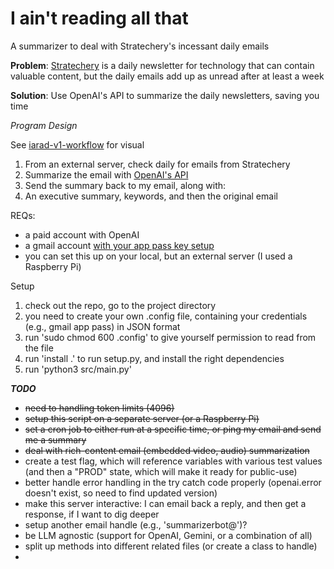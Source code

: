 # I ain't reading all that
A summarizer to deal with Stratechery's incessant daily emails

**Problem**: [Stratechery](https://stratechery.com/) is a daily newsletter for technology that can contain valuable content, but the 
daily emails add up as unread after at least a week

**Solution**: Use OpenAI's API to summarize the daily newsletters, saving you time

*Program Design*

See [iarad-v1-workflow](docs%2Fiarad-v1-workflow.pdf) for visual

1. From an external server, check daily for emails from Stratechery
2. Summarize the email with [OpenAI's API](https://platform.openai.com/overview)
3. Send the summary back to my email, along with:
4. An executive summary, keywords, and then the original email

REQs:
- a paid account with OpenAI
- a gmail account [with your app pass key setup](https://support.google.com/mail/answer/185833?hl=en)
- you can set this up on your local, but an external server (I used a Raspberry Pi)

Setup
1. check out the repo, go to the project directory
2. you need to create your own .config file, containing your credentials (e.g., gmail app pass) in JSON format
3. run 'sudo chmod 600 .config' to give yourself permission to read from the file
4. run 'install .' to run setup.py, and install the right dependencies
5. run 'python3 src/main.py'


***TODO***
- ~~need to handling token limits (4096)~~
- ~~setup this script on a separate server (or a Raspberry Pi)~~
- ~~set a cron job to either run at a specific time, or ping my email and send me a summary~~
- ~~deal with rich-content email (embedded video, audio) summarization~~
- create a test flag, which will reference variables with various test values (and then a "PROD" state, which will
make it ready for public-use)
- better handle error handling in the try catch code properly (openai.error doesn't exist, so need to find updated version)
- make this server interactive: I can email back a reply, and then get a response, if I want to dig deeper
- setup another email handle (e.g., 'summarizerbot@')?
- be LLM agnostic (support for OpenAI, Gemini, or a combination of all)
- split up methods into different related files (or create a class to handle)
- 